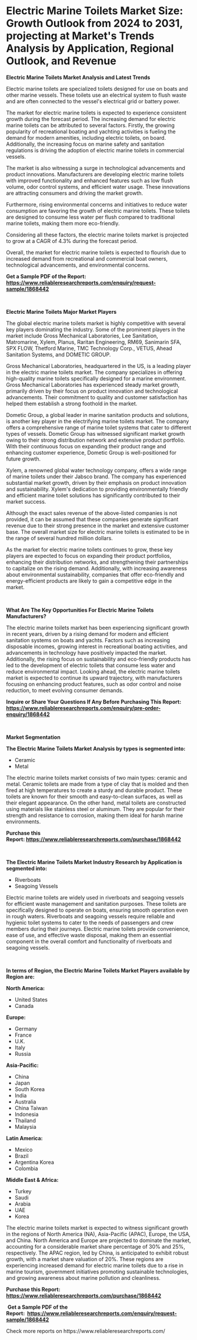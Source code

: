 <p><h1>Electric Marine Toilets Market Size: Growth Outlook from 2024 to 2031, projecting at Market's Trends Analysis by Application, Regional Outlook, and Revenue</h1></p><p><strong>Electric Marine Toilets Market Analysis and Latest Trends</strong></p>
<p><p>Electric marine toilets are specialized toilets designed for use on boats and other marine vessels. These toilets use an electrical system to flush waste and are often connected to the vessel's electrical grid or battery power.</p><p>The market for electric marine toilets is expected to experience consistent growth during the forecast period. The increasing demand for electric marine toilets can be attributed to several factors. Firstly, the growing popularity of recreational boating and yachting activities is fueling the demand for modern amenities, including electric toilets, on board. Additionally, the increasing focus on marine safety and sanitation regulations is driving the adoption of electric marine toilets in commercial vessels.</p><p>The market is also witnessing a surge in technological advancements and product innovations. Manufacturers are developing electric marine toilets with improved functionality and enhanced features such as low flush volume, odor control systems, and efficient water usage. These innovations are attracting consumers and driving the market growth.</p><p>Furthermore, rising environmental concerns and initiatives to reduce water consumption are favoring the growth of electric marine toilets. These toilets are designed to consume less water per flush compared to traditional marine toilets, making them more eco-friendly.</p><p>Considering all these factors, the electric marine toilets market is projected to grow at a CAGR of 4.3% during the forecast period.</p><p>Overall, the market for electric marine toilets is expected to flourish due to increased demand from recreational and commercial boat owners, technological advancements, and environmental concerns.</p></p>
<p><strong>Get a Sample PDF of the Report:&nbsp; <a href="https://www.reliableresearchreports.com/enquiry/request-sample/1868442">https://www.reliableresearchreports.com/enquiry/request-sample/1868442</a></strong></p>
<p>&nbsp;</p>
<p><strong>Electric Marine Toilets Major Market Players</strong></p>
<p><p>The global electric marine toilets market is highly competitive with several key players dominating the industry. Some of the prominent players in the market include Gross Mechanical Laboratories, Lee Sanitation, Matromarine, Xylem, Planus, Raritan Engineering, RM69, Sanimarin SFA, SPX FLOW, Thetford Marine, TMC Technology Corp., VETUS, Ahead Sanitation Systems, and DOMETIC GROUP.</p><p>Gross Mechanical Laboratories, headquartered in the US, is a leading player in the electric marine toilets market. The company specializes in offering high-quality marine toilets specifically designed for a marine environment. Gross Mechanical Laboratories has experienced steady market growth, primarily driven by their focus on product innovation and technological advancements. Their commitment to quality and customer satisfaction has helped them establish a strong foothold in the market.</p><p>Dometic Group, a global leader in marine sanitation products and solutions, is another key player in the electrifying marine toilets market. The company offers a comprehensive range of marine toilet systems that cater to different types of vessels. Dometic Group has witnessed significant market growth owing to their strong distribution network and extensive product portfolio. With their continuous focus on expanding their product range and enhancing customer experience, Dometic Group is well-positioned for future growth.</p><p>Xylem, a renowned global water technology company, offers a wide range of marine toilets under their Jabsco brand. The company has experienced substantial market growth, driven by their emphasis on product innovation and sustainability. Xylem's dedication to providing environmentally friendly and efficient marine toilet solutions has significantly contributed to their market success.</p><p>Although the exact sales revenue of the above-listed companies is not provided, it can be assumed that these companies generate significant revenue due to their strong presence in the market and extensive customer base. The overall market size for electric marine toilets is estimated to be in the range of several hundred million dollars.</p><p>As the market for electric marine toilets continues to grow, these key players are expected to focus on expanding their product portfolios, enhancing their distribution networks, and strengthening their partnerships to capitalize on the rising demand. Additionally, with increasing awareness about environmental sustainability, companies that offer eco-friendly and energy-efficient products are likely to gain a competitive edge in the market.</p></p>
<p>&nbsp;</p>
<p><strong>What Are The Key Opportunities For Electric Marine Toilets Manufacturers?</strong></p>
<p><p>The electric marine toilets market has been experiencing significant growth in recent years, driven by a rising demand for modern and efficient sanitation systems on boats and yachts. Factors such as increasing disposable incomes, growing interest in recreational boating activities, and advancements in technology have positively impacted the market. Additionally, the rising focus on sustainability and eco-friendly products has led to the development of electric toilets that consume less water and reduce environmental impact. Looking ahead, the electric marine toilets market is expected to continue its upward trajectory, with manufacturers focusing on enhancing product features, such as odor control and noise reduction, to meet evolving consumer demands.</p></p>
<p><strong>Inquire or Share Your Questions If Any Before Purchasing This Report: <a href="https://www.reliableresearchreports.com/enquiry/pre-order-enquiry/1868442">https://www.reliableresearchreports.com/enquiry/pre-order-enquiry/1868442</a></strong></p>
<p>&nbsp;</p>
<p><strong>Market Segmentation</strong></p>
<p><strong>The Electric Marine Toilets Market Analysis by types is segmented into:</strong></p>
<p><ul><li>Ceramic</li><li>Metal</li></ul></p>
<p><p>The electric marine toilets market consists of two main types: ceramic and metal. Ceramic toilets are made from a type of clay that is molded and then fired at high temperatures to create a sturdy and durable product. These toilets are known for their smooth and easy-to-clean surfaces, as well as their elegant appearance. On the other hand, metal toilets are constructed using materials like stainless steel or aluminum. They are popular for their strength and resistance to corrosion, making them ideal for harsh marine environments.</p></p>
<p><strong>Purchase this Report:&nbsp;<a href="https://www.reliableresearchreports.com/purchase/1868442">https://www.reliableresearchreports.com/purchase/1868442</a></strong></p>
<p>&nbsp;</p>
<p><strong>The Electric Marine Toilets Market Industry Research by Application is segmented into:</strong></p>
<p><ul><li>Riverboats</li><li>Seagoing Vessels</li></ul></p>
<p><p>Electric marine toilets are widely used in riverboats and seagoing vessels for efficient waste management and sanitation purposes. These toilets are specifically designed to operate on boats, ensuring smooth operation even in rough waters. Riverboats and seagoing vessels require reliable and hygienic toilet systems to cater to the needs of passengers and crew members during their journeys. Electric marine toilets provide convenience, ease of use, and effective waste disposal, making them an essential component in the overall comfort and functionality of riverboats and seagoing vessels.</p></p>
<p>&nbsp;</p>
<p><strong>In terms of Region, the Electric Marine Toilets Market Players available by Region are:</strong></p>
<p>
    <p> <strong> North America: </strong>
        <ul>
            <li>United States</li>
            <li>Canada</li>
        </ul>
        </p> 
    <p> <strong> Europe: </strong>
        <ul>
            <li>Germany</li>
            <li>France</li>
            <li>U.K.</li>
            <li>Italy</li>
            <li>Russia</li>
        </ul>
        </p> 
    <p> <strong> Asia-Pacific: </strong>
        <ul>
            <li>China</li>
            <li>Japan</li>
            <li>South Korea</li>
            <li>India</li>
            <li>Australia</li>
            <li>China Taiwan</li>
            <li>Indonesia</li>
            <li>Thailand</li>
            <li>Malaysia</li>
        </ul>
        </p> 
    <p> <strong> Latin America: </strong>
        <ul>
            <li>Mexico</li>
            <li>Brazil</li>
            <li>Argentina Korea</li>
            <li>Colombia</li>
        </ul>
        </p> 
    <p> <strong> Middle East & Africa: </strong>
        <ul>
            <li>Turkey</li>
            <li>Saudi</li>
            <li>Arabia</li>
            <li>UAE</li>
            <li>Korea</li>
        </ul>
    </p>
    </p>
<p><p>The electric marine toilets market is expected to witness significant growth in the regions of North America (NA), Asia-Pacific (APAC), Europe, the USA, and China. North America and Europe are projected to dominate the market, accounting for a considerable market share percentage of 30% and 25%, respectively. The APAC region, led by China, is anticipated to exhibit robust growth, with a market share valuation of 20%. These regions are experiencing increased demand for electric marine toilets due to a rise in marine tourism, government initiatives promoting sustainable technologies, and growing awareness about marine pollution and cleanliness.</p></p>
<p><strong>Purchase this Report: <a href="https://www.reliableresearchreports.com/purchase/1868442">https://www.reliableresearchreports.com/purchase/1868442</a></strong></p>
<p>&nbsp;<strong>Get a Sample PDF of the Report:&nbsp;&nbsp;<a href="https://www.reliableresearchreports.com/enquiry/request-sample/1868442">https://www.reliableresearchreports.com/enquiry/request-sample/1868442</a></strong></p>
<p><strong></strong></p>
<p>Check more reports on https://www.reliableresearchreports.com/</p>